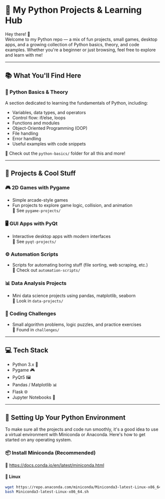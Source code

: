 # 🐍 My Python Projects & Learning Hub

Hey there! 👋  
Welcome to my Python repo — a mix of fun projects, small games, desktop apps, and a growing collection of Python basics, theory, and code examples. Whether you're a beginner or just browsing, feel free to explore and learn with me!

---

## 📚 What You'll Find Here

### 🧠 Python Basics & Theory
A section dedicated to learning the fundamentals of Python, including:
- Variables, data types, and operators
- Control flow: if/else, loops
- Functions and modules
- Object-Oriented Programming (OOP)
- File handling
- Error handling
- Useful examples with code snippets

📂 Check out the `python-basics/` folder for all this and more!

---

## 🚀 Projects & Cool Stuff

### 🎮 2D Games with Pygame
- Simple arcade-style games
- Fun projects to explore game logic, collision, and animation  
📂 See `pygame-projects/`

### 🖥️ GUI Apps with PyQt
- Interactive desktop apps with modern interfaces  
📂 See `pyqt-projects/`

### ⚙️ Automation Scripts
- Scripts for automating boring stuff (file sorting, web scraping, etc.)  
📂 Check out `automation-scripts/`

### 📊 Data Analysis Projects
- Mini data science projects using pandas, matplotlib, seaborn  
📂 Look in `data-projects/`

### 🧪 Coding Challenges
- Small algorithm problems, logic puzzles, and practice exercises  
📂 Found in `challenges/`

---

## 💻 Tech Stack

- Python 3.x 🐍  
- Pygame 🎮  
- PyQt5 🖼️  
- Pandas / Matplotlib 📊  
- Flask 🌐  
- Jupyter Notebooks 📒  

---

## 🐍 Setting Up Your Python Environment

To make sure all the projects and code run smoothly, it's a good idea to use a virtual environment with Miniconda or Anaconda. Here's how to get started on any operating system.

### 📦 Install Miniconda (Recommended)

🔗 https://docs.conda.io/en/latest/miniconda.html

#### 🐧 Linux
```bash
wget https://repo.anaconda.com/miniconda/Miniconda3-latest-Linux-x86_64.sh
bash Miniconda3-latest-Linux-x86_64.sh
